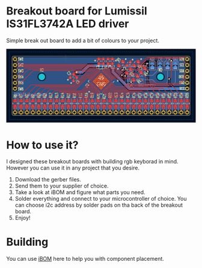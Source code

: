 # Breakout board for Lumissil IS31FL3742A LED driver
Simple break out board to add a bit of colours to your project.

<img src="https://github.com/nonszalancki/Lumissil_IS31FL3742A_breakout/blob/main/img/KiCad_layer_view.png">

# How to use it?
I designed these breakout boards with building rgb keyborad in mind. However you can use it in any project that you desire.
1. Download the gerber files.
2. Send them to your supplier of choice.
3. Take a look at iBOM and figure what parts you need.
4. Solder everything and connect to your microcontroller of choice. You can choose i2c address by solder pads on tha back of the breakout board.
5. Enjoy! 

# Building
You can use <a href="https://nonszalancki.github.io/Lumissil_IS31FL3742A_breakout/">iBOM</a> here to help you with component placement.
